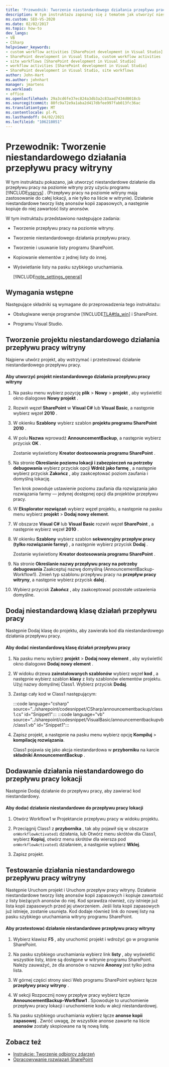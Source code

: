 ```yaml
---
title: 'Przewodnik: Tworzenie niestandardowego działania przepływu pracy witryny | Microsoft Docs'
description: W tym instruktażu zapoznaj się z tematem jak utworzyć niestandardowe działanie dla przepływu pracy programu SharePoint na poziomie witryny przy użyciu programu Visual Studio.
ms.custom: SEO-VS-2020
ms.date: 02/02/2017
ms.topic: how-to
dev_langs:
- VB
- CSharp
helpviewer_keywords:
- custom workflow activities [SharePoint development in Visual Studio]
- SharePoint development in Visual Studio, custom workflow activities
- site workflows [SharePoint development in Visual Studio]
- workflow activities [SharePoint development in Visual Studio]
- SharePoint development in Visual Studio, site workflows
author: John-Hart
ms.author: johnhart
manager: jmartens
ms.workload:
- office
ms.openlocfilehash: 29a3cd6fe37ec824a3db3a2c83aad7434d0018cb
ms.sourcegitcommit: 80fc9a72e9a1aba2d417dbfee997fab013fc36ac
ms.translationtype: MT
ms.contentlocale: pl-PL
ms.lasthandoff: 04/02/2021
ms.locfileid: "106218051"
---
```

# <a name="walkthrough-create-a-custom-site-workflow-activity"></a>Przewodnik: Tworzenie niestandardowego działania przepływu pracy witryny
  W tym instruktażu pokazano, jak utworzyć niestandardowe działanie dla przepływu pracy na poziomie witryny przy użyciu programu [!INCLUDE[vsprvs](../sharepoint/includes/vsprvs-md.md)] . (Przepływy pracy na poziomie witryny mają zastosowanie do całej lokacji, a nie tylko na liście w witrynie). Działanie niestandardowe tworzy listę anonsów kopii zapasowych, a następnie kopiuje do niej zawartość listy anonsów.

 W tym instruktażu przedstawiono następujące zadania:

- Tworzenie przepływu pracy na poziomie witryny.

- Tworzenie niestandardowego działania przepływu pracy.

- Tworzenie i usuwanie listy programu SharePoint.

- Kopiowanie elementów z jednej listy do innej.

- Wyświetlanie listy na pasku szybkiego uruchamiania.

  [!INCLUDE[note_settings_general](../sharepoint/includes/note-settings-general-md.md)]

## <a name="prerequisites"></a>Wymagania wstępne
 Następujące składniki są wymagane do przeprowadzenia tego instruktażu:

- Obsługiwane wersje programów [!INCLUDE[TLA#tla_win](../sharepoint/includes/tlasharptla-win-md.md)] i SharePoint.

- Programu Visual Studio.

## <a name="create-a-site-workflow-custom-activity-project"></a>Tworzenie projektu niestandardowego działania przepływu pracy witryny
 Najpierw utwórz projekt, aby wstrzymać i przetestować działanie niestandardowego przepływu pracy.

#### <a name="to-create-a-site-workflow-custom-activity-project"></a>Aby utworzyć projekt niestandardowego działania przepływu pracy witryny

1. Na pasku menu wybierz pozycję **plik**  >  **Nowy**  >  **projekt** , aby wyświetlić okno dialogowe **Nowy projekt** .

2. Rozwiń węzeł **SharePoint** w **Visual C#** lub **Visual Basic**, a następnie wybierz węzeł **2010** .

3. W okienku **Szablony** wybierz szablon **projektu programu SharePoint 2010** .

4. W polu **Nazwa** wprowadź **AnnouncementBackup**, a następnie wybierz przycisk **OK** .

     Zostanie wyświetlony **Kreator dostosowania programu SharePoint** .

5. Na stronie **Określanie poziomu lokacji i zabezpieczeń na potrzeby debugowania** wybierz przycisk opcji **Wdróż jako farmę** , a następnie wybierz przycisk **Zakończ** , aby zaakceptować poziom zaufania i domyślną lokację.

     Ten krok powoduje ustawienie poziomu zaufania dla rozwiązania jako rozwiązania farmy — jedynej dostępnej opcji dla projektów przepływu pracy.

6. W **Eksplorator rozwiązań** wybierz węzeł projektu, a następnie na pasku menu wybierz **projekt**  >  **Dodaj nowy element**.

7. W obszarze **Visual C#** lub **Visual Basic** rozwiń węzeł **SharePoint** , a następnie wybierz węzeł **2010** .

8. W okienku **Szablony** wybierz szablon **sekwencyjny przepływ pracy (tylko rozwiązanie farmy)** , a następnie wybierz przycisk **Dodaj** .

     Zostanie wyświetlony **Kreator dostosowania programu SharePoint** .

9. Na stronie **Określanie nazwy przepływu pracy na potrzeby debugowania** Zaakceptuj nazwę domyślną (AnnouncementBackup-Workflow1). Zmień typ szablonu przepływu pracy na **przepływ pracy witryny**, a następnie wybierz przycisk **dalej** .

10. Wybierz przycisk **Zakończ** , aby zaakceptować pozostałe ustawienia domyślne.

## <a name="add-a-custom-workflow-activity-class"></a>Dodaj niestandardową klasę działań przepływu pracy
 Następnie Dodaj klasę do projektu, aby zawierała kod dla niestandardowego działania przepływu pracy.

#### <a name="to-add-a-custom-workflow-activity-class"></a>Aby dodać niestandardową klasę działań przepływu pracy

1. Na pasku menu wybierz **projekt**  >  **Dodaj nowy element** , aby wyświetlić okno dialogowe **Dodaj nowy element** .

2. W widoku drzewa **zainstalowanych szablonów** wybierz węzeł **kod** , a następnie wybierz szablon **klasy** z listy szablonów elementów projektu. Użyj nazwy domyślnej Class1. Wybierz przycisk **Dodaj**.

3. Zastąp cały kod w Class1 następującym:

     :::code language="csharp" source="../sharepoint/codesnippet/CSharp/announcementbackup/class1.cs" id="Snippet1":::
     :::code language="vb" source="../sharepoint/codesnippet/VisualBasic/announcementbackupvb/class1.vb" id="Snippet1":::

4. Zapisz projekt, a następnie na pasku menu wybierz opcję **Kompiluj**  >  **kompilację rozwiązania**.

     Class1 pojawia się jako akcja niestandardowa w **przyborniku** na karcie **składniki AnnouncementBackup** .

## <a name="add-the-custom-activity-to-the-site-workflow"></a>Dodawanie działania niestandardowego do przepływu pracy lokacji
 Następnie Dodaj działanie do przepływu pracy, aby zawierać kod niestandardowy.

#### <a name="to-add-a-custom-activity-to-the-site-workflow"></a>Aby dodać działanie niestandardowe do przepływu pracy lokacji

1. Otwórz Workflow1 w Projektancie przepływu pracy w widoku projektu.

2. Przeciągnij Class1 z **przybornika** , tak aby pojawił się w obszarze `onWorkflowActivated1` działania, lub Otwórz menu skrótów dla Class1, wybierz **Kopiuj**, otwórz menu skrótów dla wiersza pod `onWorkflowActivated1` działaniem, a następnie wybierz **Wklej**.

3. Zapisz projekt.

## <a name="test-the-site-workflow-custom-activity"></a>Testowanie działania niestandardowego przepływu pracy witryny
 Następnie Uruchom projekt i Uruchom przepływ pracy witryny. Działanie niestandardowe tworzy listę anonsów kopii zapasowych i kopiuje zawartość z listy bieżących anonsów do niej. Kod sprawdza również, czy istnieje już lista kopii zapasowych przed jej utworzeniem. Jeśli lista kopii zapasowych już istnieje, zostanie usunięta. Kod dodaje również link do nowej listy na pasku szybkiego uruchamiania witryny programu SharePoint.

#### <a name="to-test-the-site-workflow-custom-activity"></a>Aby przetestować działanie niestandardowe przepływu pracy witryny

1. Wybierz klawisz **F5** , aby uruchomić projekt i wdrożyć go w programie SharePoint.

2. Na pasku szybkiego uruchamiania wybierz link **listy** , aby wyświetlić wszystkie listy, które są dostępne w witrynie programu SharePoint. Należy zauważyć, że dla anonsów o nazwie **Anonsy** jest tylko jedna lista.

3. W górnej części strony sieci Web programu SharePoint wybierz łącze **przepływy pracy witryny** .

4. W sekcji Rozpocznij nowy przepływ pracy wybierz łącze **AnnouncementBackup-Workflow1** . Spowoduje to uruchomienie przepływu pracy lokacji i uruchomienie kodu w akcji niestandardowej.

5. Na pasku szybkiego uruchamiania wybierz łącze **anonse kopii zapasowej** . Zwróć uwagę, że wszystkie anonse zawarte na liście **anonsów** zostały skopiowane na tę nową listę.

## <a name="see-also"></a>Zobacz też
- [Instrukcje: Tworzenie odbiorcy zdarzeń](../sharepoint/how-to-create-an-event-receiver.md)
- [Opracowywanie rozwiązań SharePoint](../sharepoint/developing-sharepoint-solutions.md)
